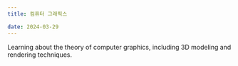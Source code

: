 ```yaml
---
title: 컴퓨터 그래픽스

date: 2024-03-29
---
```


Learning about the theory of computer graphics, including 3D modeling and rendering techniques.

